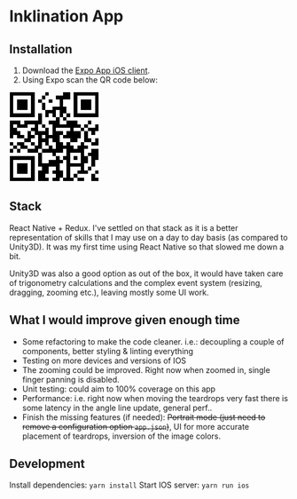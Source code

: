 # Inklination App

## Installation
1. Download the [Expo App iOS client](https://itunes.apple.com/us/app/expo-client/id982107779?mt=8]).
2. Using Expo scan the QR code below:

![Expo QR code](https://raw.githubusercontent.com/m4nuC/cb_ink/master/expo_qr.png)


## Stack
React Native + Redux. I've settled on that stack as it is a better representation of skills that I may use on a day to day basis (as compared to Unity3D). It was my first time using React Native so that slowed me down a bit.

Unity3D was also a good option as out of the box, it would have taken care of trigonometry calculations and the complex event system (resizing, dragging, zooming etc.), leaving mostly some UI work.

## What I would improve given enough time
- Some refactoring to make the code cleaner. i.e.: decoupling a couple of components, better styling & linting everything
- Testing on more devices and versions of IOS
- The zooming could be improved. Right now when zoomed in, single finger panning is disabled.
- Unit testing: could aim to 100% coverage on this app
- Performance: i.e. right now when moving the teardrops very fast there is some latency in the angle line update, general perf..
- Finish the missing features (if needed): ~~Portrait mode (just need to remove a configuration option `app.json`)~~, UI for more accurate placement of teardrops, inversion of the image colors.

## Development
Install dependencies: `yarn install`
Start IOS server: `yarn run ios`
